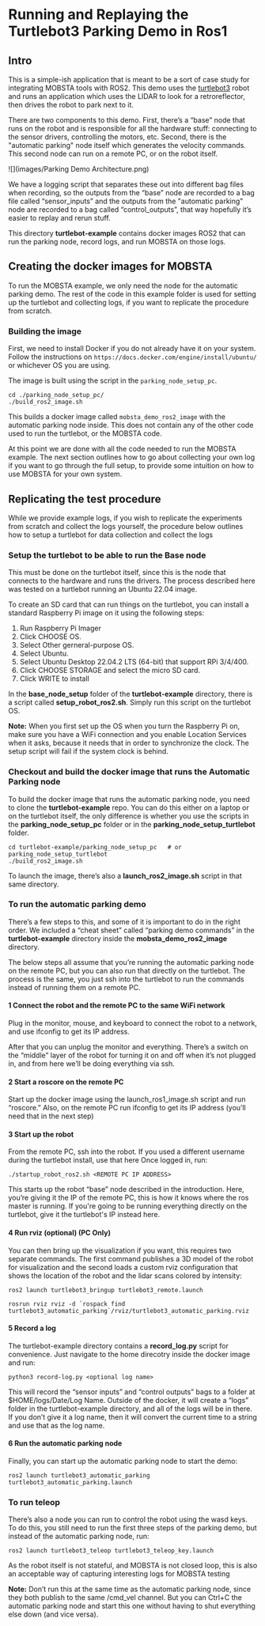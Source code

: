 # Running and Replaying the Turtlebot3 Parking Demo in Ros1

## Intro

This is a simple-ish application that is meant to be a sort of
case study for integrating MOBSTA tools with ROS2. This demo uses the
[turtlebot3](https://emanual.robotis.com/docs/en/platform/turtlebot3/overview/)
robot and runs an application which uses the LIDAR to look for a
retroreflector, then drives the robot to park next to it.

There are two components to this demo. First, there’s a “base” node
that runs on the robot and is responsible for all the hardware stuff:
connecting to the sensor drivers, controlling the motors, etc. Second,
there is the "automatic parking" node itself which generates the velocity
commands. This second node can run on a remote PC, or on the robot itself.

![](images/Parking Demo Architecture.png)

We have a logging script that separates these out into different bag files
when recording, so the outputs from the “base” node are recorded to
a bag file called “sensor_inputs” and the outputs from the "automatic
parking" node are recorded to a bag called “control_outputs”, that way
hopefully it’s easier to replay and rerun stuff.

This directory **turtlebot-example** contains docker images ROS2 
that can run the parking node, record logs, and run MOBSTA on
those logs.

## Creating the docker images for MOBSTA

To run the MOBSTA example, we only need the node for the automatic parking 
demo. The rest of the code in this example folder is used for setting up 
the turtlebot and collecting logs, if you want to replicate the procedure 
from scratch. 

### Building the image

First, we need to install Docker if you do not already have it on 
your system. Follow the instructions on
`https://docs.docker.com/engine/install/ubuntu/` or whichever OS
you are using. 

The image is built using the script in the `parking_node_setup_pc`.

```
cd ./parking_node_setup_pc/
./build_ros2_image.sh
```

This builds a docker image called `mobsta_demo_ros2_image` with the 
automatic parking node inside. This does not contain any of the other 
code used to run the turtlebot, or the MOBSTA code.

At this point we are done with all the code needed to run the MOBSTA 
example. The next section outlines how to go about collecting your own log
if you want to go through the full setup, to provide some intuition on how
to use MOBSTA for your own system.

## Replicating the test procedure

While we provide example logs, if you wish to replicate the experiments 
from scratch and collect the logs yourself, the 
procedure below outlines how to setup a turtlebot for data collection and
collect the logs

### Setup the turtlebot to be able to run the Base node

This must be done on the turtlebot itself, since this is the node that connects
to the hardware and runs the drivers. The process described here was tested on
a turtlebot running an Ubuntu 22.04 image.

To create an SD card that can run things on the turtlebot, you can install a
standard Raspberry Pi image on it using the following steps:

1) Run Raspberry Pi Imager 
2) Click CHOOSE OS. 
3) Select Other gerneral-purpose OS. 
4) Select Ubuntu. 
5) Select Ubuntu Desktop 22.04.2 LTS (64-bit) that support RPi 3/4/400. 
6) Click CHOOSE STORAGE and select the micro SD card. 
7) Click WRITE to install

In the **base_node_setup** folder of the **turtlebot-example** directory, there
is a script called **setup_robot_ros2.sh**. Simply run this script on the
turtlebot OS.

**Note:**
When you first set up the OS when you turn the Raspberry Pi on, make sure
you have a WiFi connection and you enable Location Services when it asks,
because it needs that in order to synchronize the clock. The setup script
will fail if the system clock is behind.

### Checkout and build the docker image that runs the Automatic Parking node

To build the docker image that runs the automatic parking node, you need to
clone the **turtlebot-example** repo. You can do this either on a laptop
or on the turtlebot itself, the only difference is whether you use the scripts
in the **parking_node_setup_pc** folder or in the 
**parking_node_setup_turtlebot** folder.

``` 
cd turtlebot-example/parking_node_setup_pc   # or parking_node_setup_turtlebot
./build_ros2_image.sh 
```

To launch the image, there’s also a **launch_ros2_image.sh** script in
that same directory.

### To run the automatic parking demo   

There’s a few steps to this, and some of it is important to do in the right
order. We included a “cheat sheet” called “parking demo commands” in
the **turtlebot-example** directory inside the **mobsta_demo_ros2_image** directory.

The below steps all assume that you’re running the automatic parking node
on the remote PC, but you can also run that directly on the turtlebot. The
process is the same, you just ssh into the turtlebot to run the commands
instead of running them on a remote PC.

#### 1 Connect the robot and the remote PC to the same WiFi network

Plug in the monitor, mouse, and keyboard to connect the robot to a
network, and use ifconfig to get its IP address. 

After that you can unplug the monitor and everything. There’s a switch on
the “middle” layer of the robot for turning it on and off when it’s
not plugged in, and from here we’ll be doing everything via ssh.

#### 2 Start a roscore on the remote PC

Start up the docker image using the launch_ros1_image.sh script and run
“roscore.” Also, on the remote PC run ifconfig to get its IP address
(you’ll need that in the next step)

#### 3 Start up the robot

From the remote PC, ssh into the robot. If you used a different username 
during the turtlebot install, use that here Once logged in, run:

``` 
./startup_robot_ros2.sh <REMOTE PC IP ADDRESS> 
```

This starts up the robot “base” node described in the introduction. Here,
you’re giving it the IP of the remote PC, this is how it knows where the
ros master is running. If you're going to be running everything directly on
the turtlebot, give it the turtlebot's IP instead here. 

#### 4 Run rviz (optional) (PC Only)

You can then bring up the visualization if you want, this requires two
separate commands. The first command publishes a 3D model of the robot for
visualization and the second loads a custom rviz configuration that shows
the location of the robot and the lidar scans colored by intensity:

``` 
ros2 launch turtlebot3_bringup turtlebot3_remote.launch 
```

``` 
rosrun rviz rviz -d `rospack find turtlebot3_automatic_parking`/rviz/turtlebot3_automatic_parking.rviz 
```

#### 5 Record a log

The turtlebot-example directory contains a **record_log.py** script for
convenience. Just navigate to the home direcotry inside the docker image
and run:

``` 
python3 record-log.py <optional log name> 
```

This will record the “sensor inputs” and “control outputs” bags to a
folder at $HOME/logs/Date/Log Name. Outside of the docker, it will create a
“logs” folder in the turtlebot-example directory, and all of the logs will be 
in there. If you don’t give it a log name, then it will convert the current 
time to a string and use that as the log name.

#### 6 Run the automatic parking node

Finally, you can start up the automatic parking node to start the demo:

``` 
ros2 launch turtlebot3_automatic_parking turtlebot3_automatic_parking.launch
```

### To run teleop

There’s also a node you can run to control the robot using the wasd keys. To
do this, you still need to run the first three steps of the parking demo,
but instead of the automatic parking node, run:

``` 
ros2 launch turtlebot3_teleop turtlebot3_teleop_key.launch 
```

As the robot itself is not stateful, and MOBSTA is not closed loop, this is 
also an acceptable way of capturing interesting logs for MOBSTA testing 

**Note:**
Don’t run this at the same time as the automatic parking node, since they both 
publish to the same /cmd_vel channel. But you can Ctrl+C the automatic parking 
node and start this one without having to shut everything else down (and vice 
versa).
